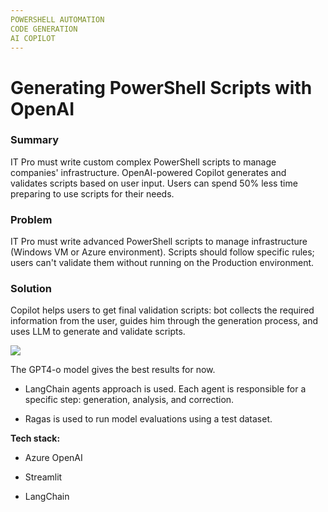 ```yaml
---
POWERSHELL AUTOMATION  
CODE GENERATION  
AI COPILOT  
---
```

# Generating PowerShell Scripts with OpenAI  
### Summary

IT Pro must write custom complex PowerShell scripts to manage companies' infrastructure. OpenAI-powered Copilot generates and validates scripts based on user input. Users can spend 50% less time preparing to use scripts for their needs.

  


### Problem

IT Pro must write advanced PowerShell scripts to manage infrastructure (Windows VM or Azure environment). Scripts should follow specific rules; users can't validate them without running on the Production environment.

  


### Solution

Copilot helps users to get final validation scripts: bot collects the required information from the user, guides him through the generation process, and uses LLM to generate and validate scripts. 

  


![](https://devrain.blob.core.windows.net/cases/powershell_copilot_eadd0a34.png)

  


The GPT4-o model gives the best results for now.

* LangChain agents approach is used. Each agent is responsible for a specific step: generation, analysis, and correction.


* Ragas is used to run model evaluations using a test dataset.



  


**Tech stack:**

* Azure OpenAI


* Streamlit


* LangChain